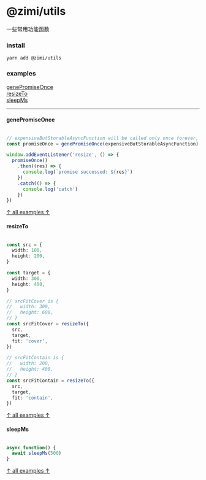 # @zimi/utils

一些常用功能函数

### install
```
yarn add @zimi/utils
```

### examples

[genePromiseOnce](#genePromiseOnce)    
[resizeTo](#resizeTo)    
[sleepMs](#sleepMs)    

---

#### genePromiseOnce

``` typescript

// expensiveButStorableAsyncFunction will be called only once forever, unless rejected
const promiseOnce = genePromiseOnce(expensiveButStorableAsyncFunction)

window.addEventListener('resize', () => {
  promiseOnce()
    .then((res) => {
      console.log(`promise successed: ${res}`)
    })
    .catch(() => {
      console.log('catch')
    })
})


```
[↑ all examples ↑](#examples)

#### resizeTo

``` typescript

const src = {
  width: 100,
  height: 200,
}

const target = {
  width: 300,
  height: 400,
}

// srcFitCover is {
//   width: 300,
//   height: 600,
// }
const srcFitCover = resizeTo({
  src,
  target,
  fit: 'cover',
})

// srcFitContain is {
//   width: 200,
//   height: 400,
// }
const srcFitContain = resizeTo({
  src,
  target,
  fit: 'contain',
})

```
[↑ all examples ↑](#examples)

#### sleepMs

``` typescript

async function() {
  await sleepMs(500)
}

```
[↑ all examples ↑](#examples)
